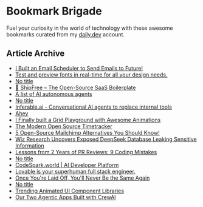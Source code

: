 # Bookmark Brigade
Fuel your curiosity in the world of technology with these awesome bookmarks curated from my [daily.dev](https://app.daily.dev/Anmol-Baranwal) account.

## Article Archive

<!-- DAILY-DEV-BOOKMARKS:START -->
- [I Built an Email Scheduler to Send Emails to Future!](https://app.daily.dev/posts/FDGw7kzV2?utm_source=rss&utm_medium=bookmarks&utm_campaign=iWZFqWGzJuZ3TMf4ZW9aZ)
- [Test and preview fonts in real-time for all your design needs.](https://app.daily.dev/posts/NerGEbi4q?utm_source=rss&utm_medium=bookmarks&utm_campaign=iWZFqWGzJuZ3TMf4ZW9aZ)
- [No title](https://app.daily.dev/posts/CI1YWGfNY?utm_source=rss&utm_medium=bookmarks&utm_campaign=iWZFqWGzJuZ3TMf4ZW9aZ)
- [🚀 ShipFree – The Open-Source SaaS Boilerplate](https://app.daily.dev/posts/sOsOEF8E2?utm_source=rss&utm_medium=bookmarks&utm_campaign=iWZFqWGzJuZ3TMf4ZW9aZ)
- [A list of AI autonomous agents](https://app.daily.dev/posts/GObch1ABi?utm_source=rss&utm_medium=bookmarks&utm_campaign=iWZFqWGzJuZ3TMf4ZW9aZ)
- [No title](https://app.daily.dev/posts/nnU2w1rxH?utm_source=rss&utm_medium=bookmarks&utm_campaign=iWZFqWGzJuZ3TMf4ZW9aZ)
- [Inferable.ai - Conversational AI agents to replace internal tools](https://app.daily.dev/posts/IShGE8Qsh?utm_source=rss&utm_medium=bookmarks&utm_campaign=iWZFqWGzJuZ3TMf4ZW9aZ)
- [Ahey](https://app.daily.dev/posts/mUkxgMB3H?utm_source=rss&utm_medium=bookmarks&utm_campaign=iWZFqWGzJuZ3TMf4ZW9aZ)
- [I Finally built a Grid Playground with Awesome Animations](https://app.daily.dev/posts/E3ZoNRiYA?utm_source=rss&utm_medium=bookmarks&utm_campaign=iWZFqWGzJuZ3TMf4ZW9aZ)
- [The Modern Open Source Timetracker](https://app.daily.dev/posts/XVVbB8vAj?utm_source=rss&utm_medium=bookmarks&utm_campaign=iWZFqWGzJuZ3TMf4ZW9aZ)
- [5 Open-Source Mailchimp Alternatives You Should Know!](https://app.daily.dev/posts/lk7msHpCQ?utm_source=rss&utm_medium=bookmarks&utm_campaign=iWZFqWGzJuZ3TMf4ZW9aZ)
- [Wiz Research Uncovers Exposed DeepSeek Database Leaking Sensitive Information](https://app.daily.dev/posts/5ptaBx5vr?utm_source=rss&utm_medium=bookmarks&utm_campaign=iWZFqWGzJuZ3TMf4ZW9aZ)
- [Lessons from 2 Years of PR Reviews: 9 Coding Mistakes](https://app.daily.dev/posts/Ldu17bJbL?utm_source=rss&utm_medium=bookmarks&utm_campaign=iWZFqWGzJuZ3TMf4ZW9aZ)
- [No title](https://app.daily.dev/posts/9HYuw7SC4?utm_source=rss&utm_medium=bookmarks&utm_campaign=iWZFqWGzJuZ3TMf4ZW9aZ)
- [CodeSpark.world | AI Developer Platform](https://app.daily.dev/posts/O7f5Ae64H?utm_source=rss&utm_medium=bookmarks&utm_campaign=iWZFqWGzJuZ3TMf4ZW9aZ)
- [Lovable is your superhuman full stack engineer.](https://app.daily.dev/posts/tGDUnOcYn?utm_source=rss&utm_medium=bookmarks&utm_campaign=iWZFqWGzJuZ3TMf4ZW9aZ)
- [Once You&#39;re Laid Off, You&#39;ll Never Be the Same Again](https://app.daily.dev/posts/4anda22dA?utm_source=rss&utm_medium=bookmarks&utm_campaign=iWZFqWGzJuZ3TMf4ZW9aZ)
- [No title](https://app.daily.dev/posts/vE55AH3L6?utm_source=rss&utm_medium=bookmarks&utm_campaign=iWZFqWGzJuZ3TMf4ZW9aZ)
- [Trending Animated UI Component Libraries](https://app.daily.dev/posts/6H75BMn0g?utm_source=rss&utm_medium=bookmarks&utm_campaign=iWZFqWGzJuZ3TMf4ZW9aZ)
- [Our Two Agentic Apps Built with CrewAI](https://app.daily.dev/posts/nXtToNBoe?utm_source=rss&utm_medium=bookmarks&utm_campaign=iWZFqWGzJuZ3TMf4ZW9aZ)
<!-- DAILY-DEV-BOOKMARKS:END -->
